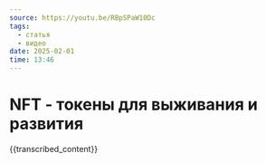 ```yaml
---
source: https://youtu.be/RBpSPaW10Dc
tags:
  - статья
  - видео
date: 2025-02-01
time: 13:46
---
```


# NFT - токены для выживания и развития

{{transcribed_content}}
